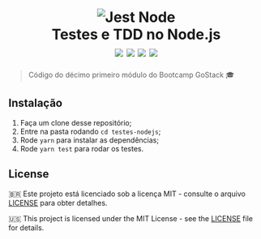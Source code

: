 <h1 align="center">
  <img src="https://user-images.githubusercontent.com/37571156/71450692-401b9e80-2745-11ea-8baa-4befe5e550a8.png" alt="Jest Node" />
  <br/>
  Testes e TDD no Node.js
  <div>
    <img src="https://img.shields.io/badge/-Node.js-green" />
    <img src="https://img.shields.io/badge/-JEST-brightgreen" />
    <img src="https://img.shields.io/badge/-faker.js-red" />
    <img src="https://img.shields.io/badge/-factory--girl-blueviolet" />
  </div>
</h1>

> Código do décimo primeiro módulo do Bootcamp GoStack 🎓

## Instalação

1. Faça um clone desse repositório;
2. Entre na pasta rodando `cd testes-nodejs`;
3. Rode `yarn` para instalar as dependências;
4. Rode `yarn test` para rodar os testes.

## License

:brazil: Este projeto está licenciado sob a licença MIT - consulte o arquivo [LICENSE](LICENSE) para obter detalhes.

:us: This project is licensed under the MIT License - see the [LICENSE](LICENSE) file for details.
